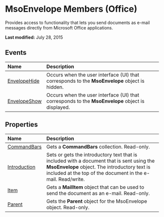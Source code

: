 
# MsoEnvelope Members (Office)
Provides access to functionality that lets you send documents as e-mail messages directly from Microsoft Office applications.

 **Last modified:** July 28, 2015


## Events



|**Name**|**Description**|
|:-----|:-----|
| [EnvelopeHide](066b0ed0-bd5d-f37e-6c04-66e0a59733d4.md)|Occurs when the user interface (UI) that corresponds to the  **MsoEnvelope** object is hidden.|
| [EnvelopeShow](30d8c943-4108-75e3-5235-d5eebdd389aa.md)|Occurs when the user interface (UI) that corresponds to the  **MsoEnvelope** object is displayed.|

## Properties



|**Name**|**Description**|
|:-----|:-----|
| [CommandBars](ac2a7180-044a-e945-98f9-1d2fa76e7cb8.md)|Gets a  **CommandBars** collection. Read-only.|
| [Introduction](f37129d4-2a68-1623-272b-f71dfdeec59b.md)|Sets or gets the introductory text that is included with a document that is sent using the  **MsoEnvelope** object. The introductory text is included at the top of the document in the e-mail. Read/write.|
| [Item](cc13343c-dea5-152f-b123-441a4120c22c.md)|Gets a  **MailItem** object that can be used to send the document as an e-mail. Read-only.|
| [Parent](fd0cf402-df20-6429-bd61-dfa54ca90fe6.md)|Gets the  **Parent** object for the MsoEnvelope object. Read-only.|
